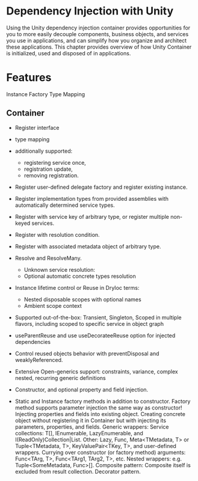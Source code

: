 # Dependency Injection with Unity
Using the Unity dependency injection container provides opportunities for you to more easily decouple components, business objects, and services you use in applications, and can simplify how you organize and architect these applications. This chapter provides overview of how Unity Container is initialized, used and disposed of in applications.



# Features
Instance
Factory
Type
Mapping

## Container

* Register interface
* type mapping
* additionally supported: 
  * registering service once, 
  * registration update, 
  * removing registration.
* Register user-defined delegate factory and register existing instance.
* Register implementation types from provided assemblies with automatically determined service types.
* Register with service key of arbitrary type, or register multiple non-keyed services.
* Register with resolution condition.
* Register with associated metadata object of arbitrary type.

* Resolve and ResolveMany.
  * Unknown service resolution: 
  * Optional automatic concrete types resolution

* Instance lifetime control or Reuse in DryIoc terms: 
  * Nested disposable scopes with optional names
  * Ambient scope context

* Supported out-of-the-box: Transient, Singleton, Scoped in multiple flavors, including scoped to specific service in object graph
* useParentReuse and use useDecorateeReuse option for injected dependencies
* Control reused objects behavior with preventDisposal and weaklyReferenced.
* Extensive Open-generics support: constraints, variance, complex nested, recurring generic definitions
* Constructor, and optional property and field injection.
* Static and Instance factory methods in addition to constructor. Factory method supports parameter injection the same way as constructor!
Injecting properties and fields into existing object.
Creating concrete object without registering it in Container but with injecting its parameters, properties, and fields.
Generic wrappers: 
Service collections: T[], IEnumerable<T>, LazyEnumerable<T>, and I(ReadOnly)Collection|List<T>.
Other: Lazy<T>, Func<T>, Meta<TMetadata, T> or Tuple<TMetadata, T>, KeyValuePair<TKey, T>, and user-defined wrappers.
Currying over constructor (or factory method) arguments: Func<TArg, T>, Func<TArg1, TArg2, T>, etc.
Nested wrappers: e.g. Tuple<SomeMetadata, Func<ISomeService>>[].
Composite pattern: Composite itself is excluded from result collection.
Decorator pattern.
